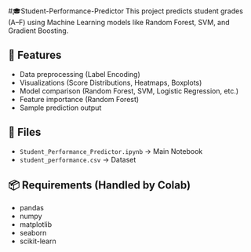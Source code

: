 #🎓Student-Performance-Predictor
This project predicts student grades (A–F) using Machine Learning models like Random Forest, SVM, and Gradient Boosting.

## 📌 Features
- Data preprocessing (Label Encoding)
- Visualizations (Score Distributions, Heatmaps, Boxplots)
- Model comparison (Random Forest, SVM, Logistic Regression, etc.)
- Feature importance (Random Forest)
- Sample prediction output

## 📁 Files
- `Student_Performance_Predictor.ipynb` → Main Notebook
- `student_performance.csv` → Dataset

## 📦 Requirements (Handled by Colab)
- pandas
- numpy
- matplotlib
- seaborn
- scikit-learn

